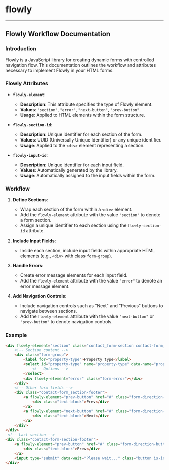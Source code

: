 # flowly

---

## Flowly Workflow Documentation

### Introduction

Flowly is a JavaScript library for creating dynamic forms with controlled navigation flow. This documentation outlines the workflow and attributes necessary to implement Flowly in your HTML forms.

### Flowly Attributes

- **`flowly-element`**:

  - **Description**: This attribute specifies the type of Flowly element.
  - **Values**: `"section"`, `"error"`, `"next-button"`, `"prev-button"`.
  - **Usage**: Applied to HTML elements within the form structure.

- **`flowly-section-id`**:

  - **Description**: Unique identifier for each section of the form.
  - **Values**: UUID (Universally Unique Identifier) or any unique identifier.
  - **Usage**: Applied to the `<div>` element representing a section.

- **`flowly-input-id`**:
  - **Description**: Unique identifier for each input field.
  - **Values**: Automatically generated by the library.
  - **Usage**: Automatically assigned to the input fields within the form.

### Workflow

1. **Define Sections**:

   - Wrap each section of the form within a `<div>` element.
   - Add the `flowly-element` attribute with the value `"section"` to denote a form section.
   - Assign a unique identifier to each section using the `flowly-section-id` attribute.

2. **Include Input Fields**:

   - Inside each section, include input fields within appropriate HTML elements (e.g., `<div>` with class `form-group`).

3. **Handle Errors**:

   - Create error message elements for each input field.
   - Add the `flowly-element` attribute with the value `"error"` to denote an error message element.

4. **Add Navigation Controls**:
   - Include navigation controls such as "Next" and "Previous" buttons to navigate between sections.
   - Add the `flowly-element` attribute with the value `"next-button"` or `"prev-button"` to denote navigation controls.

### Example

```markdown
<div flowly-element="section" class="contact_form-section contact-form_search-criteria" flowly-section-id="288e3625-f779-4d9d-82bd-e95cba9f7ed6">
    <!-- Section content -->
    <div class="form-group">
        <label for="property-type">Property type</label>
        <select id="property-type" name="property-type" data-name="property-type" required="" class="form_select w-select" flowly-element="input">
            <!-- Options -->
        </select>
        <div flowly-element="error" class="form-error"></div>
    </div>
    <!-- Other form fields -->
    <div class="contact-form_section-footer">
        <a flowly-element="prev-button" href="#" class="form-direction-button is-prev w-inline-block">
            <div class="text-block">Prev</div>
        </a>
        <a flowly-element="next-button" href="#" class="form-direction-button w-inline-block">
            <div class="text-block">Next</div>
        </a>
    </div>
</div>
 <!-- Last section -->
<div class="contact-form-section-footer">
    <a flowly-element="prev-button" href="#" class="form-direction-button is-prev w-inline-block">
        <div class="text-block">Prev</div>
    </a>
    <input type="submit" data-wait="Please wait..." class="button is-invert is-submit w-button" value="Submit">
</div>
```
